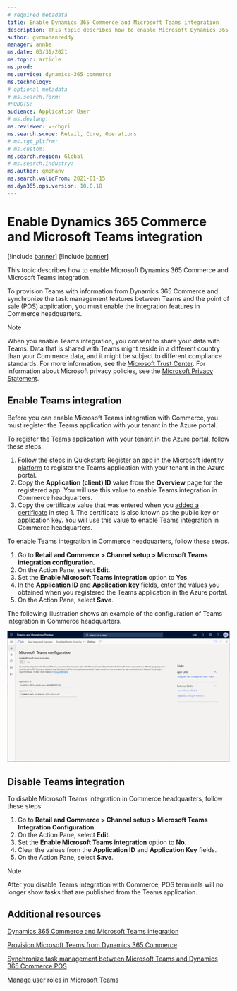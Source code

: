 ```yaml
---
# required metadata
title: Enable Dynamics 365 Commerce and Microsoft Teams integration
description: This topic describes how to enable Microsoft Dynamics 365 Commerce and Microsoft Teams integration.
author: gvrmohanreddy
manager: annbe
ms.date: 03/31/2021
ms.topic: article
ms.prod: 
ms.service: dynamics-365-commerce
ms.technology: 
# optional metadata
# ms.search.form: 
#ROBOTS: 
audience: Application User
# ms.devlang: 
ms.reviewer: v-chgri
ms.search.scope: Retail, Core, Operations
# ms.tgt_pltfrm: 
# ms.custom: 
ms.search.region: Global
# ms.search.industry: 
ms.author: gmohanv
ms.search.validFrom: 2021-01-15
ms.dyn365.ops.version: 10.0.18
---
```


# Enable Dynamics 365 Commerce and Microsoft Teams integration

[!include [banner](includes/banner.md)]
[!include [banner](includes/preview-banner.md)]

This topic describes how to enable Microsoft Dynamics 365 Commerce and Microsoft Teams integration.

To provision Teams with information from Dynamics 365 Commerce and synchronize the task management features between Teams and the point of sale (POS) application, you must enable the integration features in Commerce headquarters.

> [!NOTE]
> When you enable Teams integration, you consent to share your data with Teams. Data that is shared with Teams might reside in a different country than your Commerce data, and it might be subject to different compliance standards. For more information, see the [Microsoft Trust Center](https://www.microsoft.com/trust-center). For information about Microsoft privacy policies, see the [Microsoft Privacy Statement](https://aka.ms/privacy).

## Enable Teams integration

Before you can enable Microsoft Teams integration with Commerce, you must register the Teams application with your tenant in the Azure portal.

To register the Teams application with your tenant in the Azure portal, follow these steps.

1. Follow the steps in [Quickstart: Register an app in the Microsoft identity platform](https://docs.microsoft.com/azure/active-directory/develop/quickstart-register-app) to register the Teams application with your tenant in the Azure portal.
1. Copy the **Application (client) ID** value from the **Overview** page for the registered app. You will use this value to enable Teams integration in Commerce headquarters.
1. Copy the certificate value that was entered when you [added a certificate](https://docs.microsoft.com/azure/active-directory/develop/quickstart-register-app#add-a-certificate) in step 1. The certificate is also known as the public key or application key. You will use this value to enable Teams integration in Commerce headquarters.

To enable Teams integration in Commerce headquarters, follow these steps.

1. Go to **Retail and Commerce \> Channel setup \> Microsoft Teams integration configuration**.
1. On the Action Pane, select **Edit**.
1. Set the **Enable Microsoft Teams integration** option to **Yes**.
1. In the **Application ID** and **Application key** fields, enter the values you obtained when you registered the Teams application in the Azure portal.
1. On the Action Pane, select **Save**.

The following illustration shows an example of the configuration of Teams integration in Commerce headquarters.

![Teams integration configuration in Commerce headquarters](media/D365-Commerce-Microsoft-Teams-Configuration_with_disclaimer.png)

## Disable Teams integration

To disable Microsoft Teams integration in Commerce headquarters, follow these steps.

1. Go to **Retail and Commerce \> Channel setup \> Microsoft Teams Integration Configuration**.
1. On the Action Pane, select **Edit**.
3. Set the **Enable Microsoft Teams integration** option to **No**.
4. Clear the values from the **Application ID** and **Application Key** fields.
1. On the Action Pane, select **Save**.

> [!NOTE]
> After you disable Teams integration with Commerce, POS terminals will no longer show tasks that are published from the Teams application.

## Additional resources

[Dynamics 365 Commerce and Microsoft Teams integration](commerce-teams-integration.md)

[Provision Microsoft Teams from Dynamics 365 Commerce](provision-teams-from-commerce.md)

[Synchronize task management between Microsoft Teams and Dynamics 365 Commerce POS](synchronize-tasks-teams-pos.md)

[Manage user roles in Microsoft Teams](manage-user-roles-teams.md)
